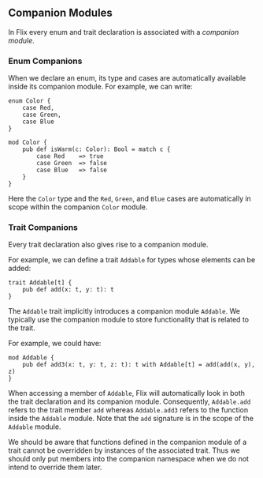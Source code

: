 ## Companion Modules

In Flix every enum and trait declaration is associated with a _companion
module_.

### Enum Companions

When we declare an enum, its type and cases are automatically available inside
its companion module. For example, we can write:

```flix
enum Color {
    case Red,
    case Green,
    case Blue
}

mod Color {
    pub def isWarm(c: Color): Bool = match c {
        case Red    => true
        case Green  => false
        case Blue   => false
    }
}
```

Here the `Color` type and the `Red`, `Green`, and `Blue` cases are automatically
in scope within the companion `Color` module.

### Trait Companions

Every trait declaration also gives rise to a companion module.

For example, we can define a trait `Addable` for types whose elements can be added:

```flix
trait Addable[t] {
    pub def add(x: t, y: t): t
}
```

The `Addable` trait implicitly introduces a companion module `Addable`. We
typically use the companion module to store functionality that is related to the
trait.

For example, we could have:

```flix
mod Addable {
    pub def add3(x: t, y: t, z: t): t with Addable[t] = add(add(x, y), z)
}
```

When accessing a member of `Addable`, Flix will automatically look in both the
trait declaration and its companion module. Consequently, `Addable.add`
refers to the trait member `add` whereas `Addable.add3` refers to the
function inside the `Addable` module. Note that the `add` signature is in the
scope of the `Addable` module.

We should be aware that functions defined in the companion module of a trait
cannot be overridden by instances of the associated trait. Thus we
should only put members into the companion namespace when we do not intend
to override them later.
